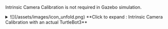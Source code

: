 <!-- #### [Intrinsic Camera Calibration](#intrinsic-camera-calibration) -->

Intrinsic Camera Calibration is not required in Gazebo simulation.

<details>
<summary>
![](/assets/images/icon_unfold.png) **Click to expand : Intrinsic Camera Calibration with an actual TurtleBot3**
</summary>

Print a checkerboard on A4 size paper. The checkerboard is used for Intrinsic Camera Calibration.

- The checkerboard is stored at **turtlebot3_autorace_camera/data/checkerboard_for_calibration.pdf**
- Modify value of parameters in **turtlebot3_autorace_camera/launch/intrinsic_camera_calibration.launch**
- For detailed information on the camera calibration, see [Camera Calibration manual](http://wiki.ros.org/camera_calibration) from ROS Wiki.

  ![](/assets/images/platform/turtlebot3/autonomous_driving/autorace_checkerboard.png)

  > Checkerboard

1. Launch roscore on `Remote PC`.
```bash
$ roscore
```

2. Trigger the camera on `SBC`.
```bash
$ roslaunch turtlebot3_autorace_camera raspberry_pi_camera_publish.launch
```

3. Run a intrinsic camera calibration launch file on `Remote PC`.
```bash
$ roslaunch turtlebot3_autorace_camera intrinsic_camera_calibration.launch mode:=calibration
```

4. Use the checkerboard to calibrate the camera, and click **CALIBRATE**.

   ![](/assets/images/platform/turtlebot3/autonomous_driving/noetic_rpi_before_intrinsic_calibration.png)

5. Click **Save** to save the intrinsic calibration data.

   ![](/assets/images/platform/turtlebot3/autonomous_driving/noetic_rpi_after_intrinsic_calibration.png)

6. **calibrationdata.tar.gz** folder will be created at **/tmp** folder.

   ![](/assets/images/platform/turtlebot3/autonomous_driving/noetic_rpi_calibration_data_tar_gz.png)

7. Extract **calibrationdata.tar.gz** folder, and open **ost.yaml**.

   ![](/assets/images/platform/turtlebot3/autonomous_driving/noetic_rpi_ost_yaml_file.png)

   > ost.yaml

   ![](/assets/images/platform/turtlebot3/autonomous_driving/noetic_rpi_ost_yaml.png)

   > Intrinsic Calibration Data in ost.yaml

8. Copy and paste the data from **ost.yaml** to **camerav2_320x240_30fps.yaml**.

   ![](/assets/images/platform/turtlebot3/autonomous_driving/noetic_rpi_camerav2_yaml.png)

   > camerav2_320x240_30fps.yaml

   ![](/assets/images/platform/turtlebot3/autonomous_driving/noetic_rpi_camerav2_320x240.png)

   > Intrinsic Calibration Data in camerav2_320x240_30fps.yaml

</details>
